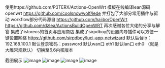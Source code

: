 使用https://github.com/P3TERX/Actions-OpenWrt 模板在线编译lean源码openwrt https://github.com/coolsnowwolf/lede 并打包了大部分常用插件与驱动
workflow部分代码源自
https://github.com/haiibo/OpenWrt
https://github.com/dzlea/ActionsBuildOpenWRT
再次感谢各位大佬的分享与解答
集成了istoreos的首页与应用商店
集成了sirpdboy的设置向导插件可以方便一键设置网络 https://github.com/sirpdboy/luci-app-netwizard
默认后台ip：192.168.100.1
默认登录密码：password
默认wan口 eth1 默认lan口 eth0 （就是大雕常规默认）
切换至6.6内核版本 

截图展示
![image](https://github.com/Eircodong/openwrt-x86/assets/59461660/bc2d284d-e791-46f5-bf73-a738454729a9)
![image](https://github.com/Eircodong/openwrt-x86/assets/59461660/1d5137ad-7137-43f3-a44c-2260117b0dfe)
![image](https://github.com/Eircodong/openwrt-x86/assets/59461660/6bf269c2-02c3-472b-8772-370d96f8b05f)
![image](https://github.com/Eircodong/openwrt-x86/assets/59461660/5609c037-c5ec-428d-9b6d-ea26887526bf)
